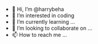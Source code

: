- 👋 Hi, I’m @harrybeha
- 👀 I’m interested in coding
- 🌱 I’m currently learning ...   
- 💞️ I’m looking to collaborate on ...
- 📫 How to reach me ... 

<!---
harrybeha/harrybeha is a ✨ special ✨ repository because its `README.md` (this file) appears on your GitHub profile.
You can click the Preview link to take a look at your changes.
--->
